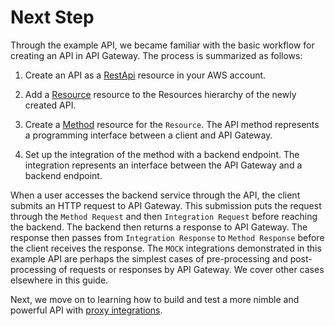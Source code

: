 # Next Step<a name="api-gateway-create-api-from-example-next"></a>

Through the example API, we became familiar with the basic workflow for creating an API in API Gateway\. The process is summarized as follows:

1. Create an API as a [RestApi](http://docs.aws.amazon.com/apigateway/api-reference/resource/rest-api/) resource in your AWS account\.

1. Add a [Resource](http://docs.aws.amazon.com/apigateway/api-reference/resource/resource/) resource to the Resources hierarchy of the newly created API\.

1. Create a [Method](http://docs.aws.amazon.com/apigateway/api-reference/resource/method/) resource for the `Resource`\. The API method represents a programming interface between a client and API Gateway\.

1. Set up the integration of the method with a backend endpoint\. The integration represents an interface between the API Gateway and a backend endpoint\.

 When a user accesses the backend service through the API, the client submits an HTTP request to API Gateway\. This submission puts the request through the `Method Request` and then `Integration Request` before reaching the backend\. The backend then returns a response to API Gateway\. The response then passes from `Integration Response` to `Method Response` before the client receives the response\. The `MOCK` integrations demonstrated in this example API are perhaps the simplest cases of pre\-processing and post\-processing of requests or responses by API Gateway\. We cover other cases elsewhere in this guide\. 

 Next, we move on to learning how to build and test a more nimble and powerful API with [proxy integrations](set-up-lambda-proxy-integrations.md#api-gateway-create-api-as-simple-proxy)\. 